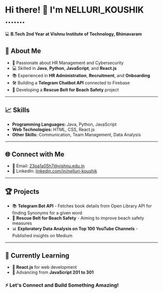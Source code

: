 # Hi there! 👋 I'm NELLURI_KOUSHIK .......

💻 **B.Tech 2nd Year at Vishnu Institute of Technology, Bhimavaram**

## 🚀 About Me
- 🎯 Passionate about HR Management and Cybersecurity
- 💻 Skilled in **Java**, **Python**, **JavaScript**, and **React.js**
- 📚 Experienced in **HR Administration**, **Recruitment**, and **Onboarding**
- 🛠️ Building a **Telegram Chatbot API** connected to Firebase
- 🌊 Developing a **Rescue Belt for Beach Safety** project

---

## 📈 Skills
- **Programming Languages:** Java, Python, JavaScript
- **Web Technologies:** HTML, CSS, React.js
- **Other Skills:** Communication, Team Management, Data Analysis

---

## 🌐 Connect with Me
- 📧 Email: [23pa1a05h7@vishnu.edu.in](mailto:23pa1a05h7@vishnu.edu.in)  
- 🔗 LinkedIn: [linkedin.com/in/nelluri-koushik](https://www.linkedin.com/in/koushik-nelluri-3ba67a2ba/)

---

## 🏆 Projects
- 📚 **Telegram Bot API** - Fetches book details from Open Library API for finding Synonyms for a given word
- 🌊 **Rescue Belt for Beach Safety** - Aiming to improve beach safety measures
- 📊 **Exploratory Data Analysis on Top 100 YouTube Channels** - Published insights on Medium

---

## 📖 Currently Learning
- 📗 **React.js** for web development
- 📘 Advancing from **JavaScript 201 to 301**


### ⚡ Let's Connect and Build Something Amazing!

